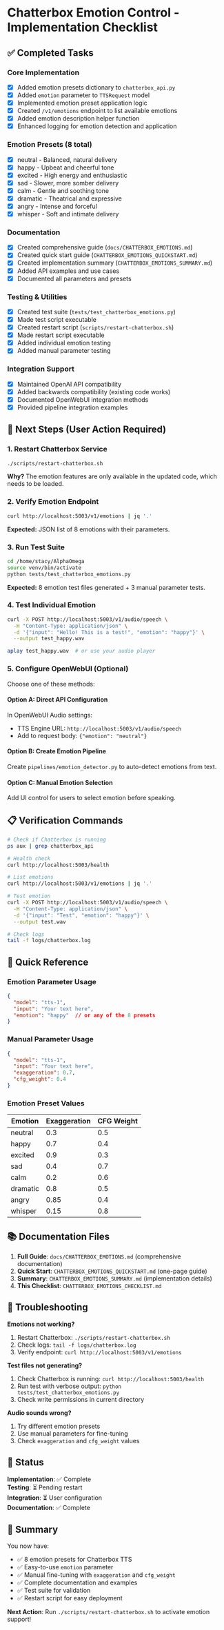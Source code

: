 # Chatterbox Emotion Control - Implementation Checklist

## ✅ Completed Tasks

### Core Implementation
- [x] Added emotion presets dictionary to `chatterbox_api.py`
- [x] Added `emotion` parameter to `TTSRequest` model
- [x] Implemented emotion preset application logic
- [x] Created `/v1/emotions` endpoint to list available emotions
- [x] Added emotion description helper function
- [x] Enhanced logging for emotion detection and application

### Emotion Presets (8 total)
- [x] neutral - Balanced, natural delivery
- [x] happy - Upbeat and cheerful tone
- [x] excited - High energy and enthusiastic
- [x] sad - Slower, more somber delivery
- [x] calm - Gentle and soothing tone
- [x] dramatic - Theatrical and expressive
- [x] angry - Intense and forceful
- [x] whisper - Soft and intimate delivery

### Documentation
- [x] Created comprehensive guide (`docs/CHATTERBOX_EMOTIONS.md`)
- [x] Created quick start guide (`CHATTERBOX_EMOTIONS_QUICKSTART.md`)
- [x] Created implementation summary (`CHATTERBOX_EMOTIONS_SUMMARY.md`)
- [x] Added API examples and use cases
- [x] Documented all parameters and presets

### Testing & Utilities
- [x] Created test suite (`tests/test_chatterbox_emotions.py`)
- [x] Made test script executable
- [x] Created restart script (`scripts/restart-chatterbox.sh`)
- [x] Made restart script executable
- [x] Added individual emotion testing
- [x] Added manual parameter testing

### Integration Support
- [x] Maintained OpenAI API compatibility
- [x] Added backwards compatibility (existing code works)
- [x] Documented OpenWebUI integration methods
- [x] Provided pipeline integration examples

## 🔄 Next Steps (User Action Required)

### 1. Restart Chatterbox Service
```bash
./scripts/restart-chatterbox.sh
```
**Why?** The emotion features are only available in the updated code, which needs to be loaded.

### 2. Verify Emotion Endpoint
```bash
curl http://localhost:5003/v1/emotions | jq '.'
```
**Expected:** JSON list of 8 emotions with their parameters.

### 3. Run Test Suite
```bash
cd /home/stacy/AlphaOmega
source venv/bin/activate
python tests/test_chatterbox_emotions.py
```
**Expected:** 8 emotion test files generated + 3 manual parameter tests.

### 4. Test Individual Emotion
```bash
curl -X POST http://localhost:5003/v1/audio/speech \
  -H "Content-Type: application/json" \
  -d '{"input": "Hello! This is a test!", "emotion": "happy"}' \
  --output test_happy.wav

aplay test_happy.wav  # or use your audio player
```

### 5. Configure OpenWebUI (Optional)
Choose one of these methods:

#### Option A: Direct API Configuration
In OpenWebUI Audio settings:
- TTS Engine URL: `http://localhost:5003/v1/audio/speech`
- Add to request body: `{"emotion": "neutral"}`

#### Option B: Create Emotion Pipeline
Create `pipelines/emotion_detector.py` to auto-detect emotions from text.

#### Option C: Manual Emotion Selection
Add UI control for users to select emotion before speaking.

## 📋 Verification Commands

```bash
# Check if Chatterbox is running
ps aux | grep chatterbox_api

# Health check
curl http://localhost:5003/health

# List emotions
curl http://localhost:5003/v1/emotions | jq '.'

# Test emotion
curl -X POST http://localhost:5003/v1/audio/speech \
  -H "Content-Type: application/json" \
  -d '{"input": "Test", "emotion": "happy"}' \
  --output test.wav

# Check logs
tail -f logs/chatterbox.log
```

## 🎯 Quick Reference

### Emotion Parameter Usage
```json
{
  "model": "tts-1",
  "input": "Your text here",
  "emotion": "happy"  // or any of the 8 presets
}
```

### Manual Parameter Usage
```json
{
  "model": "tts-1",
  "input": "Your text here",
  "exaggeration": 0.7,
  "cfg_weight": 0.4
}
```

### Emotion Preset Values

| Emotion  | Exaggeration | CFG Weight |
|----------|--------------|------------|
| neutral  | 0.3          | 0.5        |
| happy    | 0.7          | 0.4        |
| excited  | 0.9          | 0.3        |
| sad      | 0.4          | 0.7        |
| calm     | 0.2          | 0.6        |
| dramatic | 0.8          | 0.5        |
| angry    | 0.85         | 0.4        |
| whisper  | 0.15         | 0.8        |

## 📚 Documentation Files

1. **Full Guide**: `docs/CHATTERBOX_EMOTIONS.md` (comprehensive documentation)
2. **Quick Start**: `CHATTERBOX_EMOTIONS_QUICKSTART.md` (one-page guide)
3. **Summary**: `CHATTERBOX_EMOTIONS_SUMMARY.md` (implementation details)
4. **This Checklist**: `CHATTERBOX_EMOTIONS_CHECKLIST.md`

## 🐛 Troubleshooting

**Emotions not working?**
1. Restart Chatterbox: `./scripts/restart-chatterbox.sh`
2. Check logs: `tail -f logs/chatterbox.log`
3. Verify endpoint: `curl http://localhost:5003/v1/emotions`

**Test files not generating?**
1. Check Chatterbox is running: `curl http://localhost:5003/health`
2. Run test with verbose output: `python tests/test_chatterbox_emotions.py`
3. Check write permissions in current directory

**Audio sounds wrong?**
1. Try different emotion presets
2. Use manual parameters for fine-tuning
3. Check `exaggeration` and `cfg_weight` values

## 🚀 Status

**Implementation**: ✅ Complete  
**Testing**: ⏳ Pending restart  
**Integration**: ⏳ User configuration  
**Documentation**: ✅ Complete  

## 📝 Summary

You now have:
- ✅ 8 emotion presets for Chatterbox TTS
- ✅ Easy-to-use `emotion` parameter
- ✅ Manual fine-tuning with `exaggeration` and `cfg_weight`
- ✅ Complete documentation and examples
- ✅ Test suite for validation
- ✅ Restart script for easy deployment

**Next Action**: Run `./scripts/restart-chatterbox.sh` to activate emotion support!
